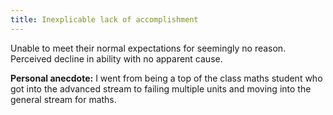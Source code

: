 ```yaml
---
title: Inexplicable lack of accomplishment
---
```


Unable to meet their normal expectations for seemingly no reason. Perceived decline in ability with no apparent cause.

**Personal anecdote:**
I went from being a top of the class maths student who got into the advanced stream to failing multiple units and moving into the general stream for maths.